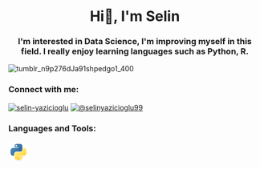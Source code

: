 <h1 align="center">Hi👋, I'm Selin</h1>
<h3 align="center">I'm interested in Data Science, I'm improving myself in this field. I really enjoy learning languages such as Python, R.</h3>

![tumblr_n9p276dJa91shpedgo1_400](https://user-images.githubusercontent.com/83660447/169692997-287481fe-85d6-4229-9f0d-77cc6aff09fe.gif)


<h3 align="left">Connect with me:</h3>
<p align="left">
<a href="https://linkedin.com/in/selin-yazicioglu" target="blank"><img align="center" src="https://raw.githubusercontent.com/rahuldkjain/github-profile-readme-generator/master/src/images/icons/Social/linked-in-alt.svg" alt="selin-yazicioglu" height="30" width="40" /></a>
<a href="https://medium.com/@selinyazicioglu99" target="blank"><img align="center" src="https://raw.githubusercontent.com/rahuldkjain/github-profile-readme-generator/master/src/images/icons/Social/medium.svg" alt="@selinyazicioglu99" height="30" width="40" /></a>
</p>

<h3 align="left">Languages and Tools:</h3>
<p align="left"> <a href="https://www.python.org" target="_blank" rel="noreferrer"> <img src="https://raw.githubusercontent.com/devicons/devicon/master/icons/python/python-original.svg" alt="python" width="40" height="40"/> </a> </p>



